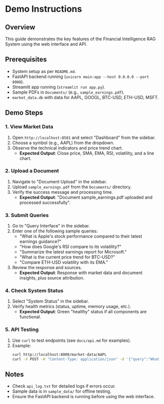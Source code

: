 # Demo Instructions

## Overview
This guide demonstrates the key features of the Financial Intelligence RAG System using the web interface and API.

## Prerequisites
- System setup as per `README.md`.
- FastAPI backend running (`uvicorn main:app --host 0.0.0.0 --port 8000`).
- Streamlit app running (`streamlit run app.py`).
- Sample PDFs in `Documents/` (e.g., `sample_earnings.pdf`).
- `market_data.db` with data for AAPL, GOOGL, BTC-USD, ETH-USD, MSFT.

## Demo Steps

### 1. View Market Data
1. Open `http://localhost:8501` and select "Dashboard" from the sidebar.
2. Choose a symbol (e.g., AAPL) from the dropdown.
3. Observe the technical indicators and price trend chart.
   - **Expected Output**: Close price, SMA, EMA, RSI, volatility, and a line chart.

### 2. Upload a Document
1. Navigate to "Document Upload" in the sidebar.
2. Upload `sample_earnings.pdf` from the `Documents/` directory.
3. Verify the success message and processing time.
   - **Expected Output**: "Document sample_earnings.pdf uploaded and processed successfully".

### 3. Submit Queries
1. Go to "Query Interface" in the sidebar.
2. Enter one of the following sample queries:
   - "What is Apple's stock performance compared to their latest earnings guidance?"
   - "How does Google's RSI compare to its volatility?"
   - "Summarize the latest earnings report for Microsoft."
   - "What is the current price trend for BTC-USD?"
   - "Compare ETH-USD volatility with its EMA."
3. Review the response and sources.
   - **Expected Output**: Response with market data and document insights, plus source attribution.

### 4. Check System Status
1. Select "System Status" in the sidebar.
2. Verify health metrics (status, uptime, memory usage, etc.).
   - **Expected Output**: Green "healthy" status if all components are functional.

### 5. API Testing
1. Use `curl` to test endpoints (see `docs/api.md` for examples).
2. Example:
   ```bash
   curl http://localhost:8000/market-data/AAPL
   curl -X POST -H "Content-Type: application/json" -d '{"query":"What is Apple stock performance?"}' http://localhost:8000/query
   ```

## Notes
- Check `api_log.txt` for detailed logs if errors occur.
- Sample data is in `sample_data/` for offline testing.
- Ensure the FastAPI backend is running before using the web interface.